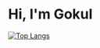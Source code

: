 # Hi, I'm Gokul

[![Top Langs](https://github-readme-stats.vercel.app/api/top-langs/?username=GP8-Gokul)](https://github.com/anuraghazra/github-readme-stats)

<!---
GP8-Gokul/GP8-Gokul is a ✨ special ✨ repository because its `README.md` (this file) appears on your GitHub profile.
You can click the Preview link to take a look at your changes.
--->
